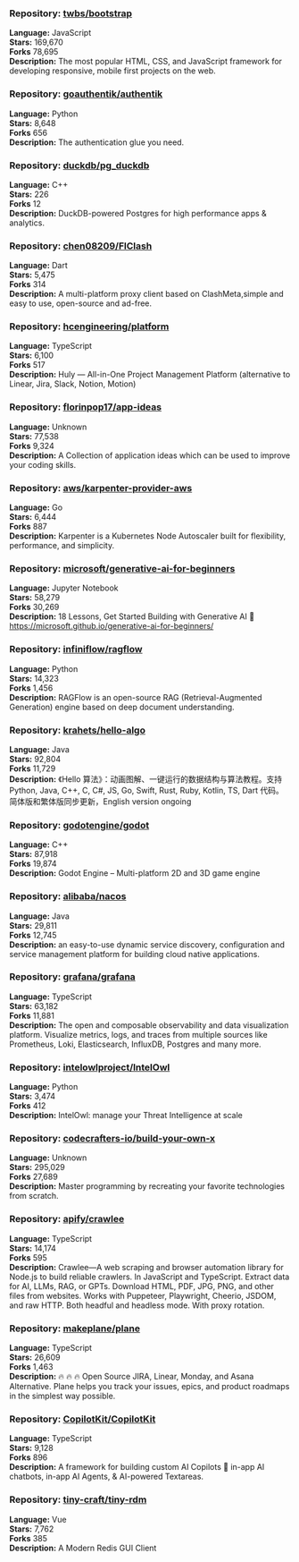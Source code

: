 ### **Repository:** [twbs/bootstrap](https://github.com/twbs/bootstrap)  

**Language:** JavaScript  
**Stars:** 169,670  
**Forks** 78,695  
**Description:** The most popular HTML, CSS, and JavaScript framework for developing responsive, mobile first projects on the web.  

### **Repository:** [goauthentik/authentik](https://github.com/goauthentik/authentik)  

**Language:** Python  
**Stars:** 8,648  
**Forks** 656  
**Description:** The authentication glue you need.  

### **Repository:** [duckdb/pg_duckdb](https://github.com/duckdb/pg_duckdb)  

**Language:** C++  
**Stars:** 226  
**Forks** 12  
**Description:** DuckDB-powered Postgres for high performance apps & analytics.  

### **Repository:** [chen08209/FlClash](https://github.com/chen08209/FlClash)  

**Language:** Dart  
**Stars:** 5,475  
**Forks** 314  
**Description:** A multi-platform proxy client based on ClashMeta,simple and easy to use, open-source and ad-free.  

### **Repository:** [hcengineering/platform](https://github.com/hcengineering/platform)  

**Language:** TypeScript  
**Stars:** 6,100  
**Forks** 517  
**Description:** Huly — All-in-One Project Management Platform (alternative to Linear, Jira, Slack, Notion, Motion)  

### **Repository:** [florinpop17/app-ideas](https://github.com/florinpop17/app-ideas)  

**Language:** Unknown  
**Stars:** 77,538  
**Forks** 9,324  
**Description:** A Collection of application ideas which can be used to improve your coding skills.  

### **Repository:** [aws/karpenter-provider-aws](https://github.com/aws/karpenter-provider-aws)  

**Language:** Go  
**Stars:** 6,444  
**Forks** 887  
**Description:** Karpenter is a Kubernetes Node Autoscaler built for flexibility, performance, and simplicity.  

### **Repository:** [microsoft/generative-ai-for-beginners](https://github.com/microsoft/generative-ai-for-beginners)  

**Language:** Jupyter Notebook  
**Stars:** 58,279  
**Forks** 30,269  
**Description:** 18 Lessons, Get Started Building with Generative AI 🔗 https://microsoft.github.io/generative-ai-for-beginners/  

### **Repository:** [infiniflow/ragflow](https://github.com/infiniflow/ragflow)  

**Language:** Python  
**Stars:** 14,323  
**Forks** 1,456  
**Description:** RAGFlow is an open-source RAG (Retrieval-Augmented Generation) engine based on deep document understanding.  

### **Repository:** [krahets/hello-algo](https://github.com/krahets/hello-algo)  

**Language:** Java  
**Stars:** 92,804  
**Forks** 11,729  
**Description:** 《Hello 算法》：动画图解、一键运行的数据结构与算法教程。支持 Python, Java, C++, C, C#, JS, Go, Swift, Rust, Ruby, Kotlin, TS, Dart 代码。简体版和繁体版同步更新，English version ongoing  

### **Repository:** [godotengine/godot](https://github.com/godotengine/godot)  

**Language:** C++  
**Stars:** 87,918  
**Forks** 19,874  
**Description:** Godot Engine – Multi-platform 2D and 3D game engine  

### **Repository:** [alibaba/nacos](https://github.com/alibaba/nacos)  

**Language:** Java  
**Stars:** 29,811  
**Forks** 12,745  
**Description:** an easy-to-use dynamic service discovery, configuration and service management platform for building cloud native applications.  

### **Repository:** [grafana/grafana](https://github.com/grafana/grafana)  

**Language:** TypeScript  
**Stars:** 63,182  
**Forks** 11,881  
**Description:** The open and composable observability and data visualization platform. Visualize metrics, logs, and traces from multiple sources like Prometheus, Loki, Elasticsearch, InfluxDB, Postgres and many more.  

### **Repository:** [intelowlproject/IntelOwl](https://github.com/intelowlproject/IntelOwl)  

**Language:** Python  
**Stars:** 3,474  
**Forks** 412  
**Description:** IntelOwl: manage your Threat Intelligence at scale  

### **Repository:** [codecrafters-io/build-your-own-x](https://github.com/codecrafters-io/build-your-own-x)  

**Language:** Unknown  
**Stars:** 295,029  
**Forks** 27,689  
**Description:** Master programming by recreating your favorite technologies from scratch.  

### **Repository:** [apify/crawlee](https://github.com/apify/crawlee)  

**Language:** TypeScript  
**Stars:** 14,174  
**Forks** 595  
**Description:** Crawlee—A web scraping and browser automation library for Node.js to build reliable crawlers. In JavaScript and TypeScript. Extract data for AI, LLMs, RAG, or GPTs. Download HTML, PDF, JPG, PNG, and other files from websites. Works with Puppeteer, Playwright, Cheerio, JSDOM, and raw HTTP. Both headful and headless mode. With proxy rotation.  

### **Repository:** [makeplane/plane](https://github.com/makeplane/plane)  

**Language:** TypeScript  
**Stars:** 26,609  
**Forks** 1,463  
**Description:** 🔥 🔥 🔥 Open Source JIRA, Linear, Monday, and Asana Alternative. Plane helps you track your issues, epics, and product roadmaps in the simplest way possible.  

### **Repository:** [CopilotKit/CopilotKit](https://github.com/CopilotKit/CopilotKit)  

**Language:** TypeScript  
**Stars:** 9,128  
**Forks** 896  
**Description:** A framework for building custom AI Copilots 🤖 in-app AI chatbots, in-app AI Agents, & AI-powered Textareas.  

### **Repository:** [tiny-craft/tiny-rdm](https://github.com/tiny-craft/tiny-rdm)  

**Language:** Vue  
**Stars:** 7,762  
**Forks** 385  
**Description:** A Modern Redis GUI Client  

